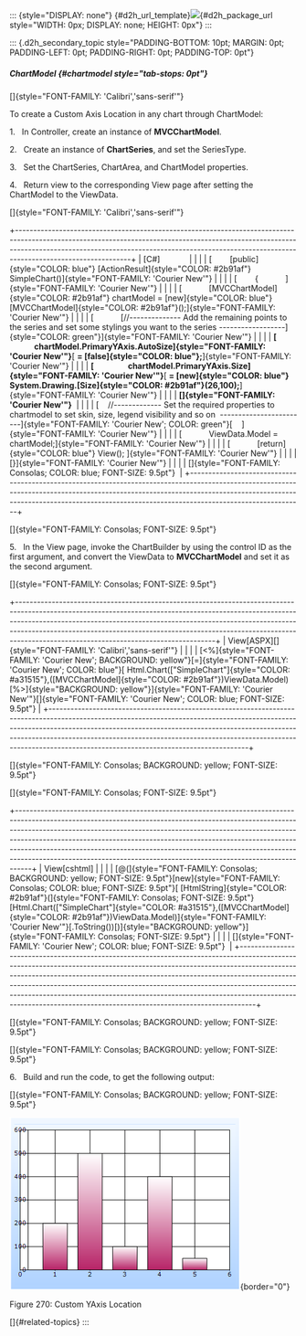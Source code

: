 ::: {style="DISPLAY: none"}
[](ms-xhelp:///?Id=d2h_url_template){#d2h_url_template}![](!package_url!){#d2h_package_url style="WIDTH: 0px; DISPLAY: none; HEIGHT: 0px"}
:::

::: {.d2h_secondary_topic style="PADDING-BOTTOM: 10pt; MARGIN: 0pt; PADDING-LEFT: 0pt; PADDING-RIGHT: 0pt; PADDING-TOP: 0pt"}
##### ChartModel {#chartmodel style="tab-stops: 0pt"}

[]{style="FONT-FAMILY: 'Calibri','sans-serif'"} 

To create a Custom Axis Location in any chart through ChartModel:

1.   In Controller, create an instance of **MVCChartModel**.

2.   Create an instance of **ChartSeries**, and set the SeriesType.

3.   Set the ChartSeries, ChartArea, and ChartModel properties.

4.   Return view to the corresponding View page after setting the ChartModel to the ViewData.

[]{style="FONT-FAMILY: 'Calibri','sans-serif'"} 

+-------------------------------------------------------------------------------------------------------------------------------------------------------------------------------------------------------------------------------------------------------------------------+
| \[C#\]                                                                                                                                                                                                                                                                  |
|                                                                                                                                                                                                                                                                         |
| [        [public]{style="COLOR: blue"} [ActionResult]{style="COLOR: #2b91af"} SimpleChart()]{style="FONT-FAMILY: 'Courier New'"}                                                                                                                                        |
|                                                                                                                                                                                                                                                                         |
| [        {            ]{style="FONT-FAMILY: 'Courier New'"}                                                                                                                                                                                                             |
|                                                                                                                                                                                                                                                                         |
| [            [MVCChartModel]{style="COLOR: #2b91af"} chartModel = [new]{style="COLOR: blue"} [MVCChartModel]{style="COLOR: #2b91af"}();]{style="FONT-FAMILY: 'Courier New'"}                                                                                            |
|                                                                                                                                                                                                                                                                         |
| [            [//\-\-\-\-\-\-\-\-\-\-\-\-\-- Add the remaining points to the series and set some stylings you want to the series \-\-\-\-\-\-\-\-\-\-\-\-\-\-\-\-\--]{style="COLOR: green"}]{style="FONT-FAMILY: 'Courier New'"}                                         |
|                                                                                                                                                                                                                                                                         |
| **[                  chartModel.PrimaryYAxis.AutoSize]{style="FONT-FAMILY: 'Courier New'"}**[ **= [false]{style="COLOR: blue"};**]{style="FONT-FAMILY: 'Courier New'"}                                                                                                  |
|                                                                                                                                                                                                                                                                         |
| **[                  chartModel.PrimaryYAxis.Size]{style="FONT-FAMILY: 'Courier New'"}**[ **= [new]{style="COLOR: blue"} System.Drawing.[Size]{style="COLOR: #2b91af"}(26,100);**]{style="FONT-FAMILY: 'Courier New'"}                                                  |
|                                                                                                                                                                                                                                                                         |
| **[]{style="FONT-FAMILY: 'Courier New'"}**                                                                                                                                                                                                                              |
|                                                                                                                                                                                                                                                                         |
| [    //\-\-\-\-\-\-\-\-\-\-\-\-- Set the required properties to chartmodel to set skin, size, legend visibility and so on  \-\-\-\-\-\-\-\-\-\-\-\-\-\-\-\-\-\-\-\-\-\-\--]{style="FONT-FAMILY: 'Courier New'; COLOR: green"}[    ]{style="FONT-FAMILY: 'Courier New'"} |
|                                                                                                                                                                                                                                                                         |
| [            ViewData.Model = chartModel;]{style="FONT-FAMILY: 'Courier New'"}                                                                                                                                                                                          |
|                                                                                                                                                                                                                                                                         |
| [            [return]{style="COLOR: blue"} View(); ]{style="FONT-FAMILY: 'Courier New'"}                                                                                                                                                                                |
|                                                                                                                                                                                                                                                                         |
| [}]{style="FONT-FAMILY: 'Courier New'"}                                                                                                                                                                                                                                 |
|                                                                                                                                                                                                                                                                         |
| []{style="FONT-FAMILY: Consolas; COLOR: blue; FONT-SIZE: 9.5pt"}                                                                                                                                                                                                        |
+-------------------------------------------------------------------------------------------------------------------------------------------------------------------------------------------------------------------------------------------------------------------------+

[]{style="FONT-FAMILY: Consolas; FONT-SIZE: 9.5pt"} 

5.   In the View page, invoke the ChartBuilder by using the control ID as the first argument, and convert the ViewData to **MVCChartModel** and set it as the second argument.

[]{style="FONT-FAMILY: Consolas; FONT-SIZE: 9.5pt"} 

+------------------------------------------------------------------------------------------------------------------------------------------------------------------------------------------------------------------------------------------------------------------------------------------------------------------------------------------------------------------------------+
| View\[ASPX\][]{style="FONT-FAMILY: 'Calibri','sans-serif'"}                                                                                                                                                                                                                                                                                                                  |
|                                                                                                                                                                                                                                                                                                                                                                              |
| [\<%]{style="FONT-FAMILY: 'Courier New'; BACKGROUND: yellow"}[=]{style="FONT-FAMILY: 'Courier New'; COLOR: blue"}[ Html.Chart([\"SimpleChart\"]{style="COLOR: #a31515"},([MVCChartModel]{style="COLOR: #2b91af"})ViewData.Model) [%\>]{style="BACKGROUND: yellow"}]{style="FONT-FAMILY: 'Courier New'"}[]{style="FONT-FAMILY: 'Courier New'; COLOR: blue; FONT-SIZE: 9.5pt"} |
+------------------------------------------------------------------------------------------------------------------------------------------------------------------------------------------------------------------------------------------------------------------------------------------------------------------------------------------------------------------------------+

[]{style="FONT-FAMILY: Consolas; BACKGROUND: yellow; FONT-SIZE: 9.5pt"} 

[]{style="FONT-FAMILY: Consolas; FONT-SIZE: 9.5pt"} 

+----------------------------------------------------------------------------------------------------------------------------------------------------------------------------------------------------------------------------------------------------------------------------------------------------------------------------------------------------------------------------------------------------------------------------------------------------------------------------------------+
| View\[cshtml\]                                                                                                                                                                                                                                                                                                                                                                                                                                                                         |
|                                                                                                                                                                                                                                                                                                                                                                                                                                                                                        |
| [@(]{style="FONT-FAMILY: Consolas; BACKGROUND: yellow; FONT-SIZE: 9.5pt"}[new]{style="FONT-FAMILY: Consolas; COLOR: blue; FONT-SIZE: 9.5pt"}[ [HtmlString]{style="COLOR: #2b91af"}(]{style="FONT-FAMILY: Consolas; FONT-SIZE: 9.5pt"}[Html.Chart([\"SimpleChart\"]{style="COLOR: #a31515"},([MVCChartModel]{style="COLOR: #2b91af"})ViewData.Model)]{style="FONT-FAMILY: 'Courier New'"}[.ToString())[)]{style="BACKGROUND: yellow"}]{style="FONT-FAMILY: Consolas; FONT-SIZE: 9.5pt"} |
|                                                                                                                                                                                                                                                                                                                                                                                                                                                                                        |
| []{style="FONT-FAMILY: 'Courier New'; COLOR: blue; FONT-SIZE: 9.5pt"}                                                                                                                                                                                                                                                                                                                                                                                                                  |
+----------------------------------------------------------------------------------------------------------------------------------------------------------------------------------------------------------------------------------------------------------------------------------------------------------------------------------------------------------------------------------------------------------------------------------------------------------------------------------------+

[]{style="FONT-FAMILY: Consolas; BACKGROUND: yellow; FONT-SIZE: 9.5pt"} 

[]{style="FONT-FAMILY: Consolas; BACKGROUND: yellow; FONT-SIZE: 9.5pt"} 

6.   Build and run the code, to get the following output:

[]{style="FONT-FAMILY: Consolas; BACKGROUND: yellow; FONT-SIZE: 9.5pt"} 

![](ImagesExt/image69_185.png){border="0"}

Figure 270: Custom YAxis Location

[]{#related-topics}
:::
